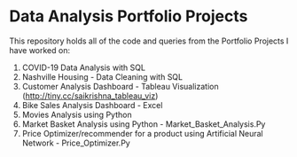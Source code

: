 # Data Analysis Portfolio Projects
This repository holds all of the code and queries from the Portfolio Projects I have worked on:
1. COVID-19 Data Analysis with SQL
2. Nashville Housing - Data Cleaning with SQL
3. Customer Analysis Dashboard - Tableau Visualization (http://tiny.cc/saikrishna_tableau_viz)
4. Bike Sales Analysis Dashboard - Excel
5. Movies Analysis using Python
6. Market Basket Analysis using Python - Market_Basket_Analysis.Py
7. Price Optimizer/recommender for a product using Artificial Neural Network - Price_Optimizer.Py

